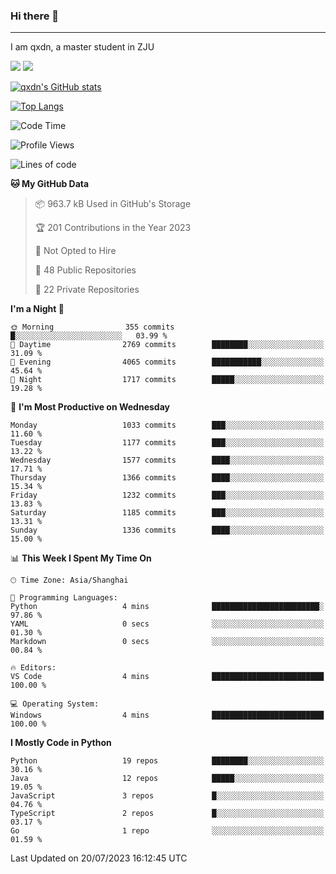 ### Hi there 👋
---

I am qxdn, a master student in ZJU

[![](https://img.shields.io/badge/blog-qxdn-brightgreen?style=for-the-badge&logo=hexo)](https://qianxu.run) [![](https://img.shields.io/badge/bilibili-qxdn-ff69b4?style=for-the-badge&logo=Bilibili)](https://space.bilibili.com/11674667)


[![qxdn's GitHub stats](https://github-readme-stats.vercel.app/api?username=qxdn&count_private=true&show_icons=true)](https://github.com/qxdn)

[![Top Langs](https://github-readme-stats.vercel.app/api/top-langs/?username=qxdn&layout=compact)](https://github.com/qxdn)

<!--START_SECTION:waka-->
![Code Time](http://img.shields.io/badge/Code%20Time-1%2C057%20hrs%2017%20mins-blue)

![Profile Views](http://img.shields.io/badge/Profile%20Views-2-blue)

![Lines of code](https://img.shields.io/badge/From%20Hello%20World%20I%27ve%20Written-10.7%20million%20lines%20of%20code-blue)

**🐱 My GitHub Data** 

> 📦 963.7 kB Used in GitHub's Storage 
 > 
> 🏆 201 Contributions in the Year 2023
 > 
> 🚫 Not Opted to Hire
 > 
> 📜 48 Public Repositories 
 > 
> 🔑 22 Private Repositories 
 > 
**I'm a Night 🦉** 

```text
🌞 Morning                355 commits         █░░░░░░░░░░░░░░░░░░░░░░░░   03.99 % 
🌆 Daytime                2769 commits        ████████░░░░░░░░░░░░░░░░░   31.09 % 
🌃 Evening                4065 commits        ███████████░░░░░░░░░░░░░░   45.64 % 
🌙 Night                  1717 commits        █████░░░░░░░░░░░░░░░░░░░░   19.28 % 
```
📅 **I'm Most Productive on Wednesday** 

```text
Monday                   1033 commits        ███░░░░░░░░░░░░░░░░░░░░░░   11.60 % 
Tuesday                  1177 commits        ███░░░░░░░░░░░░░░░░░░░░░░   13.22 % 
Wednesday                1577 commits        ████░░░░░░░░░░░░░░░░░░░░░   17.71 % 
Thursday                 1366 commits        ████░░░░░░░░░░░░░░░░░░░░░   15.34 % 
Friday                   1232 commits        ███░░░░░░░░░░░░░░░░░░░░░░   13.83 % 
Saturday                 1185 commits        ███░░░░░░░░░░░░░░░░░░░░░░   13.31 % 
Sunday                   1336 commits        ████░░░░░░░░░░░░░░░░░░░░░   15.00 % 
```


📊 **This Week I Spent My Time On** 

```text
🕑︎ Time Zone: Asia/Shanghai

💬 Programming Languages: 
Python                   4 mins              ████████████████████████░   97.86 % 
YAML                     0 secs              ░░░░░░░░░░░░░░░░░░░░░░░░░   01.30 % 
Markdown                 0 secs              ░░░░░░░░░░░░░░░░░░░░░░░░░   00.84 % 

🔥 Editors: 
VS Code                  4 mins              █████████████████████████   100.00 % 

💻 Operating System: 
Windows                  4 mins              █████████████████████████   100.00 % 
```

**I Mostly Code in Python** 

```text
Python                   19 repos            ████████░░░░░░░░░░░░░░░░░   30.16 % 
Java                     12 repos            █████░░░░░░░░░░░░░░░░░░░░   19.05 % 
JavaScript               3 repos             █░░░░░░░░░░░░░░░░░░░░░░░░   04.76 % 
TypeScript               2 repos             █░░░░░░░░░░░░░░░░░░░░░░░░   03.17 % 
Go                       1 repo              ░░░░░░░░░░░░░░░░░░░░░░░░░   01.59 % 
```




 Last Updated on 20/07/2023 16:12:45 UTC
<!--END_SECTION:waka-->

<!--
**qxdn/qxdn** is a ✨ _special_ ✨ repository because its `README.md` (this file) appears on your GitHub profile.

Here are some ideas to get you started:

- 🔭 I’m currently working on ...
- 🌱 I’m currently learning ...
- 👯 I’m looking to collaborate on ...
- 🤔 I’m looking for help with ...
- 💬 Ask me about ...
- 📫 How to reach me: ...
- 😄 Pronouns: ...
- ⚡ Fun fact: ...
-->
